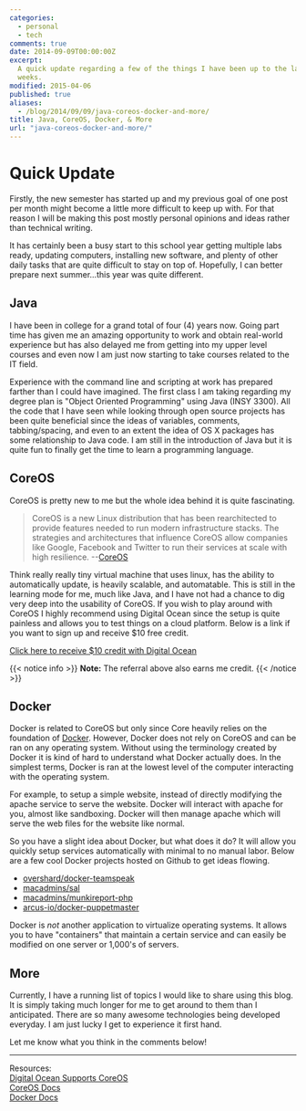 ```yaml
---
categories:
  - personal
  - tech
comments: true
date: 2014-09-09T00:00:00Z
excerpt:
  A quick update regarding a few of the things I have been up to the last few
  weeks.
modified: 2015-04-06
published: true
aliases:
  - /blog/2014/09/09/java-coreos-docker-and-more/
title: Java, CoreOS, Docker, & More
url: "java-coreos-docker-and-more/"
---
```


# Quick Update

Firstly, the new semester has started up and my previous goal of one post per month might become a little more difficult to keep up with. For that reason I will be making this post mostly personal opinions and ideas rather than technical writing.

It has certainly been a busy start to this school year getting multiple labs ready, updating computers, installing new software, and plenty of other daily tasks that are quite difficult to stay on top of. Hopefully, I can better prepare next summer...this year was quite different.

## Java

I have been in college for a grand total of four (4) years now. Going part time has given me an amazing opportunity to work and obtain real-world experience but has also delayed me from getting into my upper level courses and even now I am just now starting to take courses related to the IT field.

Experience with the command line and scripting at work has prepared farther than I could have imagined. The first class I am taking regarding my degree plan is "Object Oriented Programming" using Java (INSY 3300). All the code that I have seen while looking through open source projects has been quite beneficial since the ideas of variables, comments, tabbing/spacing, and even to an extent the idea of OS X packages has some relationship to Java code. I am still in the introduction of Java but it is quite fun to finally get the time to learn a programming language.

## CoreOS

CoreOS is pretty new to me but the whole idea behind it is quite fascinating.

> CoreOS is a new Linux distribution that has been rearchitected to provide features needed to run modern infrastructure stacks. The strategies and architectures that influence CoreOS allow companies like Google, Facebook and Twitter to run their services at scale with high resilience. --[CoreOS](https://coreos.com/)

Think really really tiny virtual machine that uses linux, has the ability to automatically update, is heavily scalable, and automatable. This is still in the learning mode for me, much like Java, and I have not had a chance to dig very deep into the usability of CoreOS. If you wish to play around with CoreOS I highly recommend using Digital Ocean since the setup is quite painless and allows you to test things on a cloud platform. Below is a link if you want to sign up and receive $10 free credit.

[Click here to receive $10 credit with Digital Ocean](https://www.digitalocean.com/?refcode=b50b2cfc8144)

{{< notice info >}}
**Note:** The referral above also earns me credit.
{{< /notice >}}

## Docker

Docker is related to CoreOS but only since Core heavily relies on the foundation of [Docker](https://www.docker.com/). However, Docker does not rely on CoreOS and can be ran on any operating system. Without using the terminology created by Docker it is kind of hard to understand what Docker actually does. In the simplest terms, Docker is ran at the lowest level of the computer interacting with the operating system.

For example, to setup a simple website, instead of directly modifying the apache service to serve the website. Docker will interact with apache for you, almost like sandboxing. Docker will then manage apache which will serve the web files for the website like normal.

So you have a slight idea about Docker, but what does it do? It will allow you quickly setup services automatically with minimal to no manual labor. Below are a few cool Docker projects hosted on Github to get ideas flowing.

- [overshard/docker-teamspeak](https://github.com/overshard/docker-teamspeak)
- [macadmins/sal](https://github.com/macadmins/sal)
- [macadmins/munkireport-php](https://github.com/macadmins/munkireport-php)
- [arcus-io/docker-puppetmaster](https://github.com/arcus-io/docker-puppetmaster)

Docker is _not_ another application to virtualize operating systems. It allows you to have "containers" that maintain a certain service and can easily be modified on one server or 1,000's of servers.

## More

Currently, I have a running list of topics I would like to share using this blog. It is simply taking much longer for me to get around to them than I anticipated. There are so many awesome technologies being developed everyday. I am just lucky I get to experience it first hand.

Let me know what you think in the comments below!

---

Resources:  
[Digital Ocean Supports CoreOS](https://coreos.com/blog/digital-ocean-supports-coreos/)  
[CoreOS Docs](https://coreos.com/docs/)  
[Docker Docs](http://docs.docker.com/)
